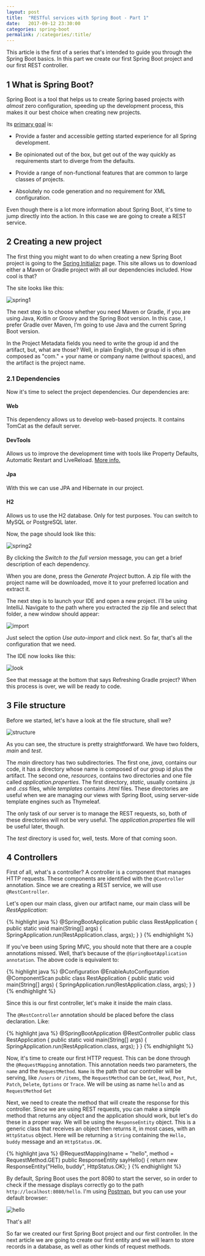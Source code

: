 ```yaml
---
layout: post
title:  "RESTful services with Spring Boot - Part 1"
date:   2017-09-12 23:30:00
categories: spring-boot
permalink: /:categories/:title/
---
```


This article is the first of a series that's intended to guide you through the Spring Boot basics. In this part we create our first Spring Boot project and our first REST controller.

## 1 What is Spring Boot?
Spring Boot is a tool that helps us to create Spring based projects with _almost_ zero configuration, speeding up the development process, this makes it our best choice when creating new projects.

Its [primary goal][1] is:
* Provide a faster and accessible getting started experience for all Spring development.

* Be opinionated out of the box, but get out of the way quickly as requirements start to diverge from the defaults.

* Provide a range of non-functional features that are common to large classes of projects.

* Absolutely no code generation and no requirement for XML configuration.

Even though there is a lot more information about Spring Boot, it's time to jump directly into the action. In this case we are going to create a REST service. 

## 2 Creating a new project
The first thing you might want to do when creating a new Spring Boot project is going to the [Spring Initializr][2] page. This site allows us to download either a Maven or Gradle project with all our dependencies included. How cool is that?

The site looks like this:

![spring1]({{site.url}}/assets/images/posts/20170912/init1.png)

The next step is to choose whether you need Maven or Gradle, if you are using Java, Kotlin or Groovy and the Spring Boot version. In this case, I prefer Gradle over Maven, I’m going to use Java and the current Spring Boot version.

In the Project Metadata fields you need to write the group id and the artifact, but, what are those? Well, in plain English, the group id is often composed as "com." + your name or company name (without spaces), and the artifact is the project name.

### 2.1 Dependencies

Now it's time to select the project dependencies. Our dependencies are:

#### Web
This dependency allows us to develop web-based projects. It contains TomCat as the default server.

#### DevTools
Allows us to improve the development time with tools like Property Defaults, Automatic Restart and LiveReload. [More info.][3]

#### Jpa
With this we can use JPA and Hibernate in our project.

#### H2
Allows us to use the H2 database. Only for test purposes. You can switch to MySQL or PostgreSQL later.

Now, the page should look like this:

![spring2]({{site.url}}/assets/images/posts/20170912/init2.png)

By clicking the _Switch to the full version_ message, you can get a brief description of each dependency.

When you are done, press the _Generate Project_ button. A zip file with the project name will be downloaded, move it to your preferred location and extract it.

The next step is to launch your IDE and open a new project. I'll be using IntelliJ. Navigate to the path where you extracted the zip file and select that folder, a new window should appear:

![import]({{site.url}}/assets/images/posts/20170912/autoimport.png)


Just select the option _Use auto-import_ and click next. So far, that's all the configuration that we need.

The IDE now looks like this:

![look]({{site.url}}/assets/images/posts/20170912/firstlook.png)


See that message at the bottom that says Refreshing Gradle project? When this process is over, we will be ready to code.

## 3 File structure
Before we started, let's have a look at the file structure, shall we?

![structure]({{site.url}}/assets/images/posts/20170912/structure.png)

As you can see, the structure is pretty straightforward. We have two folders, _main_ and _test_.

The _main_ directory has two subdirectories. The first one, _java_, contains our code, it has a directory whose name is composed of our group id plus the artifact. The second one, _resources_, contains two directories and one file called _application.properties_. The first directory, _static_, usually contains _.js_ and _.css_ files, while _templates_ contains _.html_ files. These directories are useful when we are managing our views with Spring Boot, using server-side template engines such as Thymeleaf.

The only task of our server is to manage the REST requests, so, both of these directories will not be very useful. The _application.properties_ file will be useful later, though.


The _test_ directory is used for, well, tests. More of that coming soon.

## 4 Controllers
First of all, what's a controller? A controller is a component that manages HTTP requests. These components are identified with the `@Controller` annotation. Since we are creating a REST service, we will use `@RestController`.

Let's open our main class, given our artifact name, our main class will be _RestApplication_:

{% highlight java %}
@SpringBootApplication
public class RestApplication {
  public static void main(String[] args) {
    SpringApplication.run(RestApplication.class, args);
  }
}
{% endhighlight %}

If you've been using Spring MVC, you should note that there are a couple annotations missed. Well, that’s because of the `@SpringBootApplication annotation`. The above code is equivalent to:

{% highlight java %}
@Configuration
@EnableAutoConfiguration
@ComponentScan
public class RestApplication {
  public static void main(String[] args) {
    SpringApplication.run(RestApplication.class, args);
  }
}
{% endhighlight %}

Since this is our first controller, let's make it inside the main class.

The `@RestController` annotation should be placed before the class declaration. Like:

{% highlight java %}
@SpringBootApplication
@RestController
public class RestApplication {
  public static void main(String[] args) {
    SpringApplication.run(RestApplication.class, args);
  }
}
{% endhighlight %}

Now, it's time to create our first HTTP request. This can be done through the `@RequestMapping` annotation. This annotation needs two parameters, the `name` and the `RequestMethod`. `Name` is the path that our controller will be serving, like `/users` or `/items`, the `RequestMethod` can be `Get`, `Head`, `Post`, `Put`, `Patch`, `Delete`, `Options` or `Trace`. We will be using as name `hello` and as `RequestMethod` `Get`

Next, we need to create the method that will create the response for this controller. Since we are using REST requests, you can make a simple method that returns any object and the application should work, but let's do these in a proper way. We will be using the `ResponseEntity` object. This is a generic class that receives an object then returns it, in most cases, with an `HttpStatus` object. Here will be returning a `String` containing the `Hello, buddy` message and an `HttpStatus.OK`.

{% highlight java %}
@RequestMapping(name = "hello", method = RequestMethod.GET)
  public ResponseEntity<String> sayHello() {
    return new ResponseEntity<String>("Hello, buddy", HttpStatus.OK);
}
{% endhighlight %}

By default, Spring Boot uses the port 8080 to start the server, so in order to check if the message displays correctly go to the path `http://localhost:8080/hello`. I'm using [Postman][4], but you can use your default browser:

![hello]({{site.url}}/assets/images/posts/20170912/hello.png)

That's all!

So far we created our first Spring Boot project and our first controller. In the next article we are going to create our first entity and we will learn to store records in a database, as well as other kinds of request methods. 



[1]: https://docs.spring.io/spring-boot/docs/current/reference/html/getting-started-introducing-spring-boot.html

[2]: http://start.spring.io/

[3]: https://docs.spring.io/spring-boot/docs/current/reference/html/using-boot-devtools.html

[4]: https://www.getpostman.com/